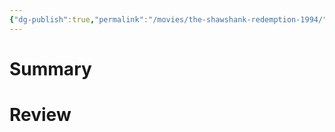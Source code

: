 ```yaml
---
{"dg-publish":true,"permalink":"/movies/the-shawshank-redemption-1994/","created":"2024-01-04","updated":"2024-01-04"}
---
```



# Summary

# Review
